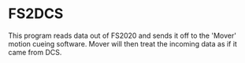 # FS2DCS

This program reads data out of FS2020 and sends it off to the 'Mover' motion cueing software. Mover will then treat the incoming data as if it came from DCS.
